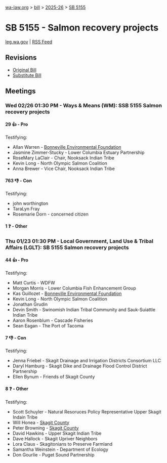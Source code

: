 [wa-law.org](/) > [bill](/bill/) > [2025-26](/bill/2025-26/) > [SB 5155](/bill/2025-26/sb/5155/)

# SB 5155 - Salmon recovery projects
[leg.wa.gov](https://app.leg.wa.gov/billsummary?BillNumber=5155&Year=2025&Initiative=false) | [RSS Feed](./rss.xml)

## Revisions
* [Original Bill](1/)
* [Substitute Bill](S/)

## Meetings
### Wed 02/26 01:30 PM - Ways & Means (WM): SSB 5155 Salmon recovery projects
#### 29 👍 - Pro
Testifying:
* Allan Warren - [Bonneville Environmental Foundation](/org/bonneville_environmental_foundation/)
* Jasmine Zimmer-Stucky - Lower Columbia Estuary Partnership
* RoseMary LaClair - Chair, Nooksack Indian Tribe
* Kevin Long - North Olympic Salmon Coalition
* Anna Brewer - Vice Chair, Nooksack Indian Tribe

#### 763 👎 - Con
Testifying:
* john worthington
* TaraLyn Fray
* Rosemarie Dorn - concerned citizen

#### 1 ❓ - Other

### Thu 01/23 01:30 PM - Local Government, Land Use & Tribal Affairs (LGLT): SB 5155 Salmon recovery projects
#### 44 👍 - Pro
Testifying:
* Matt Curtis - WDFW
* Morgan Morris - Lower Columbia Fish Enhancement Group
* Kas Guillozet - [Bonneville Environmental Foundation](/org/bonneville_environmental_foundation/)
* Kevin Long - North Olympic Salmon Coalition
* Jonathan Grudin
* Devin Smith - Swinomish Indian Tribal Community and Sauk-Suiattle Indian Tribe
* Aaron Rosenblum - Cascade Fisheries
* Sean Eagan - The Port of Tacoma

#### 7 👎 - Con
Testifying:
* Jenna Friebel - Skagit Drainage and Irrigation Districts Consortium LLC
* Daryl Hamburg - Skagit Dike and Drainage Flood Control District Partnership
* Ellen Bynum - Friends of Skagit County

#### 8 ❓ - Other
Testifying:
* Scott Schuyler - Natural Resoruces Policy Representative Upper Skagit Indain Tribe
* Will Honea - [Skagit County](/org/skagit_county/)
* Peter Browning - [Skagit County](/org/skagit_county/)
* David Hawkins - Upper Skagit Indian Tribe
* Dave Hallock - Skagit Upriver Neighbors
* Lora Claus - Skagitonians to Preserve Farmland
* Samantha Weinstein - Department of Ecology
* Don Gourlie - Puget Sound Partnership
